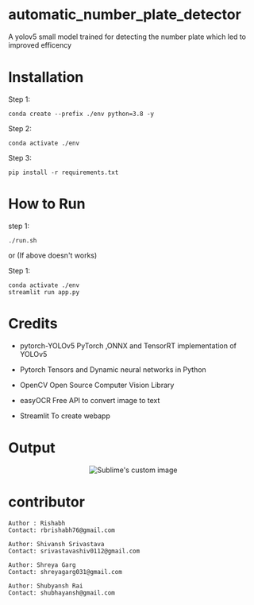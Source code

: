 # automatic_number_plate_detector
A yolov5 small model trained for detecting the number plate which led to improved efficency

# Installation
Step 1:
```
conda create --prefix ./env python=3.8 -y
```
Step 2:
```
conda activate ./env
```

Step 3:
``` 
pip install -r requirements.txt
```
# How to Run

step 1:
```
./run.sh
```
or (If above doesn't works)

Step 1:
```
conda activate ./env
streamlit run app.py
```

# Credits
- pytorch-YOLOv5 PyTorch ,ONNX and TensorRT implementation of YOLOv5

- Pytorch Tensors and Dynamic neural networks in Python

- OpenCV Open Source Computer Vision Library

- easyOCR Free API to convert image to text

- Streamlit To create webapp


# Output
<p align="center">
  <img src="https://user-images.githubusercontent.com/74089340/209456820-92808831-2ffe-4399-bb37-d7b24f771837.gif?raw=true" alt="Sublime's custom image"/>
</p>


# contributor
```
Author : Rishabh
Contact: rbrishabh76@gmail.com

Author: Shivansh Srivastava
Contact: srivastavashiv0112@gmail.com

Author: Shreya Garg
Contact: shreyagarg031@gmail.com 

Author: Shubyansh Rai
Contact: shubhayansh@gmail.com
```



